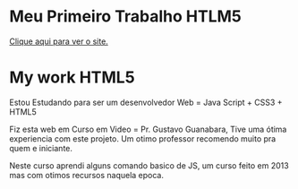 # Meu Primeiro Trabalho HTLM5
<a href="https://RenkSa.github.io/googleglass/index.html">Clique aqui para ver o site.</a>

<h1> My work HTML5</h1>

Estou Estudando para ser um desenvolvedor Web = Java Script + CSS3 + HTML5 

Fiz esta web em Curso em Video = Pr. Gustavo Guanabara, Tive uma ótima experiencia com este projeto. Um otimo professor recomendo muito pra quem e iniciante. 

Neste curso aprendi alguns comando basico de JS, um curso feito em 2013 mas com otimos recursos naquela epoca. 
